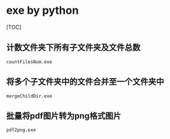 # exe by python

[TOC]

## 计数文件夹下所有子文件夹及文件总数

`countFilesNum.exe`

## 将多个子文件夹中的文件合并至一个文件夹中

`mergeChildDir.exe`

## 批量将pdf图片转为png格式图片

`pdf2png.exe`